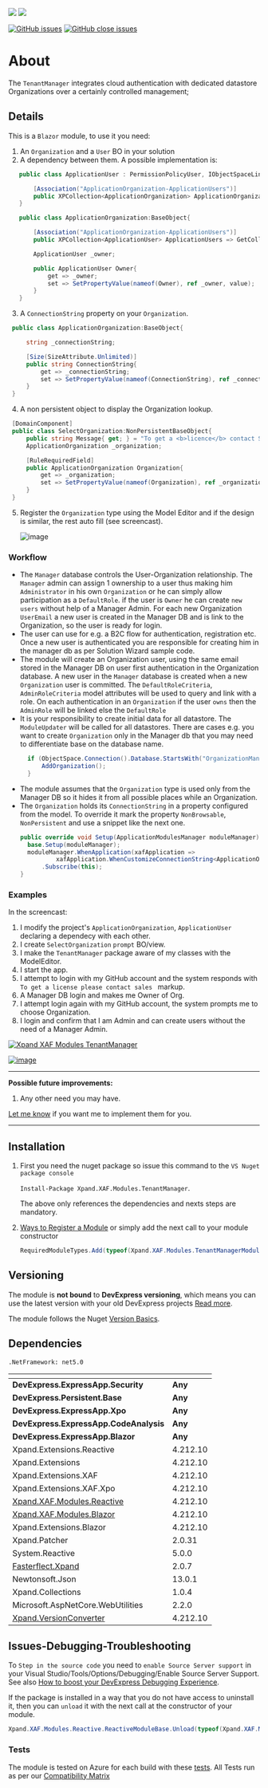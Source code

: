 ![](https://xpandshields.azurewebsites.net/nuget/v/Xpand.XAF.Modules.TenantManager.svg?&style=flat) ![](https://xpandshields.azurewebsites.net/nuget/dt/Xpand.XAF.Modules.TenantManager.svg?&style=flat)

[![GitHub issues](https://xpandshields.azurewebsites.net/github/issues/eXpandFramework/expand/TenantManager.svg)](https://github.com/eXpandFramework/eXpand/issues?utf8=%E2%9C%93&q=is%3Aissue+is%3Aopen+sort%3Aupdated-desc+label%3AReactive.XAF+label%3ATenantManager) [![GitHub close issues](https://xpandshields.azurewebsites.net/github/issues-closed/eXpandFramework/eXpand/TenantManager.svg)](https://github.com/eXpandFramework/eXpand/issues?utf8=%E2%9C%93&q=is%3Aissue+is%3Aclosed+sort%3Aupdated-desc+label%3AReactive.XAF+label%3ATenantManager)
# About 

The `TenantManager` integrates cloud authentication with dedicated datastore Organizations over a certainly controlled management;

## Details
This is a `Blazor` module, to use it you need:

1. An `Organization` and a `User` BO in your solution
2. A dependency between them. A possible implementation is:
 ```cs
    public class ApplicationUser : PermissionPolicyUser, IObjectSpaceLink, ISecurityUserWithLoginInfo {

        [Association("ApplicationOrganization-ApplicationUsers")]
        public XPCollection<ApplicationOrganization> ApplicationOrganizations => GetCollection<ApplicationOrganization>(nameof(ApplicationOrganizations));
    }

    public class ApplicationOrganization:BaseObject{

        [Association("ApplicationOrganization-ApplicationUsers")]
        public XPCollection<ApplicationUser> ApplicationUsers => GetCollection<ApplicationUser>(nameof(ApplicationUsers));

        ApplicationUser _owner;

        public ApplicationUser Owner{
            get => _owner;
            set => SetPropertyValue(nameof(Owner), ref _owner, value);
        }
    }
 ```
 3. A `ConnectionString` property on your `Organization`.
   ```cs
    public class ApplicationOrganization:BaseObject{

        string _connectionString;

        [Size(SizeAttribute.Unlimited)]
        public string ConnectionString{
            get => _connectionString;
            set => SetPropertyValue(nameof(ConnectionString), ref _connectionString, value);
        }
    }
   ```
 4. A non persistent object to display the Organization lookup.
   ```cs
    [DomainComponent]
    public class SelectOrganization:NonPersistentBaseObject{
        public string Message{ get; } = "To get a <b>licence</b> contact Sales.";
        ApplicationOrganization _organization;

        [RuleRequiredField]
        public ApplicationOrganization Organization{
            get => _organization;
            set => SetPropertyValue(nameof(Organization), ref _organization, value);
        }
    }
   ```

5. Register the `Organization` type using the Model Editor and if the design is similar, the rest auto fill (see screencast).

    ![image](https://user-images.githubusercontent.com/159464/154494879-0bf44608-f5cc-4a60-96af-1b0c58946a2a.png)
  
### Workflow
* The `Manager` database controls the User-Organization relationship. The `Manager` admin can assign 1 ownership to a user thus making him `Administrator` in his own `Organization` or he can simply allow participation as a `DefaultRole`. if the user is `Owner` he can create `new users` without help of a Manager Admin. For each new Organization `UserEmail` a new user is created in the Manager DB and is link to the Organization, so the user is ready for login. 
* The user can use for e.g. a B2C flow for authentication, registration etc. Once a new user is authenticated you are responsible for creating him in the manager db as per Solution Wizard sample code.
* The module will create an Organization user, using the same email stored in the Manager DB on user first authentication in the Organization database. A new user in the `Manager` database is created when a new `Organization` user is committed. The `DefaultRoleCriteria`, `AdminRoleCriteria` model attributes will be used to query and link with a role. On each authentication in an `Organization` if the user `owns` then the `AdminRole` will be linked else the `DefaultRole`  
* It is your responsibility to create initial data for all datastore. The `ModuleUpdater` will be called for all datastores. There are cases e.g. you want to create `Organization` only in the Manager db that you may need to differentiate base on the database name.
  ```cs
    if (ObjectSpace.Connection().Database.StartsWith("OrganizationManager")){
        AddOrganization();
    }
  ``` 
* The module assumes that the `Organization` type is used only from the Manager DB so it hides it from all possible places while an Organization.
* The `Organization` holds its `ConnectionString` in a property configured from the model. To override it mark the property `NonBrowsable`, `NonPersistent` and use a snippet like the next one.
    ```c#
    public override void Setup(ApplicationModulesManager moduleManager){
      base.Setup(moduleManager);
      moduleManager.WhenApplication(xafApplication => 
              xafApplication.WhenCustomizeConnectionString<ApplicationOrganization>(organization => organization.ConnectionString))
          .Subscribe(this);
    }

    ```
    
### Examples

In the screencast:
1. I modify the project's `ApplicationOrganization`, `ApplicationUser` declaring a dependecy with each other.
1. I create `SelectOrganization` `prompt` BO/view.
2.  I make the `TenantManager` package aware of my classes with the ModelEditor.
3. I start the app.
1. I attempt to login with my GitHub account and the system responds with `To get a license please contact sales ` markup.
2. A Manager DB login and makes me Owner of Org.
3. I attempt login again with my GitHub account, the system prompts me to choose Organization.
4. I login and confirm that I am Admin and can create users without the need of a Manager Admin.


<twitter tags="#TenantManager #Blazor">

[![Xpand XAF Modules TenantManager](https://user-images.githubusercontent.com/159464/154432425-48be1979-1651-48d4-8845-702439d21e35.gif)](https://youtu.be/O87JjWc2BU0)

</twitter>

[![image](https://user-images.githubusercontent.com/159464/87556331-2fba1980-c6bf-11ea-8a10-e525dda86364.png)](https://youtu.be/O87JjWc2BU0)

--- 

**Possible future improvements:**

1. Any other need you may have.

[Let me know](https://github.com/sponsors/apobekiaris) if you want me to implement them for you.

---

## Installation 
1. First you need the nuget package so issue this command to the `VS Nuget package console` 

   `Install-Package Xpand.XAF.Modules.TenantManager`.

    The above only references the dependencies and nexts steps are mandatory.

2. [Ways to Register a Module](https://documentation.devexpress.com/eXpressAppFramework/118047/Concepts/Application-Solution-Components/Ways-to-Register-a-Module)
or simply add the next call to your module constructor
    ```cs
    RequiredModuleTypes.Add(typeof(Xpand.XAF.Modules.TenantManagerModule));
    ```
## Versioning
The module is **not bound** to **DevExpress versioning**, which means you can use the latest version with your old DevExpress projects [Read more](https://github.com/eXpandFramework/XAF/tree/master/tools/Xpand.VersionConverter).

The module follows the Nuget [Version Basics](https://docs.microsoft.com/en-us/nuget/reference/package-versioning#version-basics).
## Dependencies
`.NetFramework: net5.0`

|<!-- -->|<!-- -->
|----|----
|**DevExpress.ExpressApp.Security**|**Any**
 |**DevExpress.Persistent.Base**|**Any**
 |**DevExpress.ExpressApp.Xpo**|**Any**
 |**DevExpress.ExpressApp.CodeAnalysis**|**Any**
 |**DevExpress.ExpressApp.Blazor**|**Any**
|Xpand.Extensions.Reactive|4.212.10
 |Xpand.Extensions|4.212.10
 |Xpand.Extensions.XAF|4.212.10
 |Xpand.Extensions.XAF.Xpo|4.212.10
 |[Xpand.XAF.Modules.Reactive](https://github.com/eXpandFramework/Reactive.XAF/tree/master/src/Modules/Xpand.XAF.Modules.Reactive)|4.212.10
 |[Xpand.XAF.Modules.Blazor](https://github.com/eXpandFramework/Reactive.XAF/tree/master/src/Modules/Xpand.XAF.Modules.Blazor)|4.212.10
 |Xpand.Extensions.Blazor|4.212.10
 |Xpand.Patcher|2.0.31
 |System.Reactive|5.0.0
 |[Fasterflect.Xpand](https://github.com/eXpandFramework/Fasterflect)|2.0.7
 |Newtonsoft.Json|13.0.1
 |Xpand.Collections|1.0.4
 |Microsoft.AspNetCore.WebUtilities|2.2.0
 |[Xpand.VersionConverter](https://github.com/eXpandFramework/Reactive.XAF/tree/master/tools/Xpand.VersionConverter)|4.212.10

## Issues-Debugging-Troubleshooting

To `Step in the source code` you need to `enable Source Server support` in your Visual Studio/Tools/Options/Debugging/Enable Source Server Support. See also [How to boost your DevExpress Debugging Experience](https://github.com/eXpandFramework/DevExpress.XAF/wiki/How-to-boost-your-DevExpress-Debugging-Experience#1-index-the-symbols-to-your-custom-devexpresss-installation-location).

If the package is installed in a way that you do not have access to uninstall it, then you can `unload` it with the next call at the constructor of your module.
```cs
Xpand.XAF.Modules.Reactive.ReactiveModuleBase.Unload(typeof(Xpand.XAF.Modules.TenantManager.TenantManagerModule))
```


### Tests
The module is tested on Azure for each build with these [tests](https://github.com/eXpandFramework/Packages/tree/master/src/Tests/Xpand.XAF.s.TenantManager.TenantManager). 
All Tests run as per our [Compatibility Matrix](https://github.com/eXpandFramework/DevExpress.XAF#compatibility-matrix)

